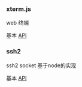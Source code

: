### xterm.js
web 终端

基本 [API](https://xtermjs.org/docs/api/terminal/classes/terminal/)

### ssh2

ssh2 socket 基于node的实现

基本 [API](https://github.com/mscdex/ssh2#api)